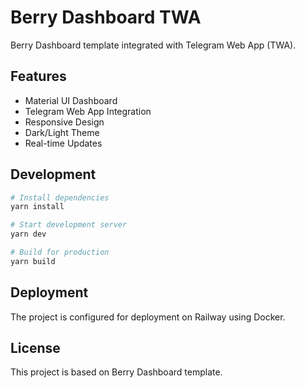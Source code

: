 # Berry Dashboard TWA

Berry Dashboard template integrated with Telegram Web App (TWA).

## Features

- Material UI Dashboard
- Telegram Web App Integration
- Responsive Design
- Dark/Light Theme
- Real-time Updates

## Development

```bash
# Install dependencies
yarn install

# Start development server
yarn dev

# Build for production
yarn build
```

## Deployment

The project is configured for deployment on Railway using Docker.

## License

This project is based on Berry Dashboard template.
